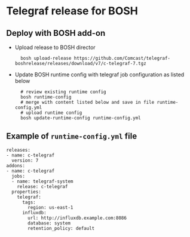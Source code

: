 # Telegraf release for BOSH

## Deploy with BOSH add-on

* Upload release to BOSH director

        bosh upload-release https://github.com/Comcast/telegraf-boshrelease/releases/download/v7/c-telegraf-7.tgz

* Update BOSH runtime config with telegraf job configuration as listed below

        # review existing runtime config
        bosh runtime-config
        # merge with content listed below and save in file runtime-config.yml
        # upload runtime config
        bosh update-runtime-config runtime-config.yml

## Example of `runtime-config.yml` file

    releases:
    - name: c-telegraf
      version: 7
    addons:
    - name: c-telegraf
      jobs:
      - name: telegraf-system
        release: c-telegraf
      properties:
        telegraf:
          tags:
            region: us-east-1
          influxdb:
            url: http://influxdb.example.com:8086
            database: system
            retention_policy: default

